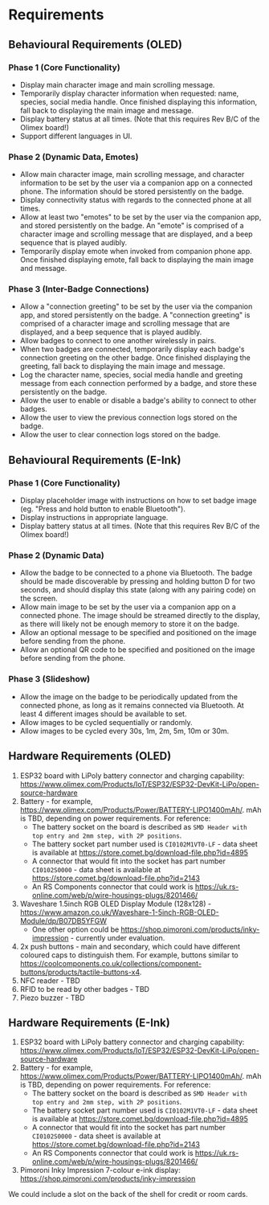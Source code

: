 Requirements
============

## Behavioural Requirements (OLED)

### Phase 1 (Core Functionality)

* Display main character image and main scrolling message.
* Temporarily display character information when requested: name, species, social media handle. Once finished displaying this information, fall back to displaying the main image and message.
* Display battery status at all times. (Note that this requires Rev B/C of the Olimex board!)
* Support different languages in UI.

### Phase 2 (Dynamic Data, Emotes)

* Allow main character image, main scrolling message, and character information to be set by the user via a companion app on a connected phone. The information should be stored persistently on the badge.
* Display connectivity status with regards to the connected phone at all times.
* Allow at least two "emotes" to be set by the user via the companion app, and stored persistently on the badge. An "emote" is comprised of a character image and scrolling message that are displayed, and a beep sequence that is played audibly.
* Temporarily display emote when invoked from companion phone app. Once finished displaying emote, fall back to displaying the main image and message.

### Phase 3 (Inter-Badge Connections)

* Allow a "connection greeting" to be set by the user via the companion app, and stored persistently on the badge. A "connection greeting" is comprised of a character image and scrolling message that are displayed, and a beep sequence that is played audibly.
* Allow badges to connect to one another wirelessly in pairs.
* When two badges are connected, temporarily display each badge's connection greeting on the other badge. Once finished displaying the greeting, fall back to displaying the main image and message.
* Log the character name, species, social media handle and greeting message from each connection performed by a badge, and store these persistently on the badge.
* Allow the user to enable or disable a badge's ability to connect to other badges.
* Allow the user to view the previous connection logs stored on the badge.
* Allow the user to clear connection logs stored on the badge.

## Behavioural Requirements (E-Ink)

### Phase 1 (Core Functionality)

* Display placeholder image with instructions on how to set badge image (eg. "Press and hold button to enable Bluetooth").
* Display instructions in appropriate language.
* Display battery status at all times. (Note that this requires Rev B/C of the Olimex board!)

### Phase 2 (Dynamic Data)

* Allow the badge to be connected to a phone via Bluetooth. The badge should be made discoverable by pressing and holding button D for two seconds, and should display this state (along with any pairing code) on the screen.
* Allow main image to be set by the user via a companion app on a connected phone. The image should be streamed directly to the display, as there will likely not be enough memory to store it on the badge.
* Allow an optional message to be specified and positioned on the image before sending from the phone.
* Allow an optional QR code to be specified and positioned on the image before sending from the phone.

### Phase 3 (Slideshow)

* Allow the image on the badge to be periodically updated from the connected phone, as long as it remains connected via Bluetooth. At least 4 different images should be available to set.
* Allow images to be cycled sequentially or randomly.
* Allow images to be cycled every 30s, 1m, 2m, 5m, 10m or 30m.

## Hardware Requirements (OLED)

1.  ESP32 board with LiPoly battery connector and charging capability: https://www.olimex.com/Products/IoT/ESP32/ESP32-DevKit-LiPo/open-source-hardware
2.  Battery - for example, https://www.olimex.com/Products/Power/BATTERY-LIPO1400mAh/. mAh is TBD, depending on power requirements. For reference:
    * The battery socket on the board is described as `SMD Header with top entry and 2mm step, with 2P positions`.
    * The battery socket part number used is `CI0102M1VT0-LF` - data sheet is available at https://store.comet.bg/download-file.php?id=4895
    * A connector that would fit into the socket has part number `CI0102S0000` - data sheet is available at https://store.comet.bg/download-file.php?id=2143
    * An RS Components connector that could work is https://uk.rs-online.com/web/p/wire-housings-plugs/8201466/
3.  Waveshare 1.5inch RGB OLED Display Module (128x128) - https://www.amazon.co.uk/Waveshare-1-5inch-RGB-OLED-Module/dp/B07DB5YFGW
    * One other option could be https://shop.pimoroni.com/products/inky-impression - currently under evaluation.
4.  2x push buttons - main and secondary, which could have different coloured caps to distinguish them. For example, buttons similar to https://coolcomponents.co.uk/collections/component-buttons/products/tactile-buttons-x4.
5.  NFC reader - TBD
6.  RFID to be read by other badges - TBD
7.  Piezo buzzer - TBD

## Hardware Requirements (E-Ink)

1.  ESP32 board with LiPoly battery connector and charging capability: https://www.olimex.com/Products/IoT/ESP32/ESP32-DevKit-LiPo/open-source-hardware
2.  Battery - for example, https://www.olimex.com/Products/Power/BATTERY-LIPO1400mAh/. mAh is TBD, depending on power requirements. For reference:
    * The battery socket on the board is described as `SMD Header with top entry and 2mm step, with 2P positions`.
    * The battery socket part number used is `CI0102M1VT0-LF` - data sheet is available at https://store.comet.bg/download-file.php?id=4895
    * A connector that would fit into the socket has part number `CI0102S0000` - data sheet is available at https://store.comet.bg/download-file.php?id=2143
    * An RS Components connector that could work is https://uk.rs-online.com/web/p/wire-housings-plugs/8201466/
3.  Pimoroni Inky Impression 7-colour e-ink display: https://shop.pimoroni.com/products/inky-impression

We could include a slot on the back of the shell for credit or room cards.
